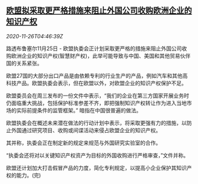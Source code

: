 <!--1606366461000-->
[欧盟拟采取更严格措施来阻止外国公司收购欧洲企业的知识产权](https://cn.reuters.com/article/eu-foreign-ip-acquisition-1126-idCNKBS2860B6)
------

<div><i>2020-11-26T04:46:39Z</i></div><p>路透布鲁塞尔11月25日 - 欧盟执委会正计划采取更严格的措施来阻止外国公司收购欧洲企业的知识产权(智慧财产权)，此举可能导致与中国、美国和其他贸易伙伴国的关系紧张。</p><p>欧盟27国的大部分出口产品是由依赖专利的行业生产的产品，例如汽车和其他高科技产品。欧盟执委会表示，但在欧盟以外，对欧盟企业的知识产权保护不足。</p><p>欧盟委员会在周三发布的一份文件中表示，“我们的企业在第三方国家开展业务时仍面临重大挑战，包括保护标准参差不齐，即把强制知识产权转让作为进入当地市场的实际前提条件的监管框架。” 暗指在中国很普遍的做法。</p><p>欧盟执委会在概述未来潜在做法的行动计划中表示，将采取更强有力的措施，以防止外国通过研究项目、收购或间谍活动来侵占欧盟企业的知识产权。</p><p>其并称，执委会正在制定新的规定来规范与外国研究实验室的合作。</p><p>“执委会还将对以关键知识产权资产为目标的外国收购进行严格审查，”文件并称。</p><p>欧盟还计划加大打击假冒产品的力度，简化专利规定，以提高小企业保护其知识产权的能力。(完)</p>
